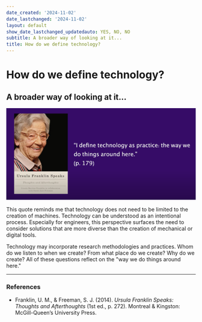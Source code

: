 ```yaml
---
date_created: '2024-11-02'
date_lastchanged: '2024-11-02'
layout: default
show_date_lastchanged_updatedauto: YES, NO, NO
subtitle: A broader way of looking at it...
title: How do we define technology?
---
```

# How do we define technology?
## A broader way of looking at it...

![An image of white older woman smiling on a book cover reading: Ursula Franklin Speaks. With a quote reading: "I define technology as practice: the way we do things around here." (p. 179) ](media/cleanshot_2024-11-02-at-00-58-36@2x.png)

This quote reminds me that technology does not need to be limited to the creation of machines. Technology can be understood as an intentional process. Especially for engineers, this perspective surfaces the need to consider solutions that are more diverse than the creation of mechanical or digital tools. 

Technology may incorporate research methodologies and practices. Whom do we listen to when we create? From what place do we create? Why do we create? All of these questions reflect on the "way we do things around here."


___________
### References 
- Franklin, U. M., & Freeman, S. J. (2014). _Ursula Franklin Speaks: Thoughts and Afterthoughts_ (1st ed., p. 272). Montreal & Kingston: McGill-Queen’s University Press.